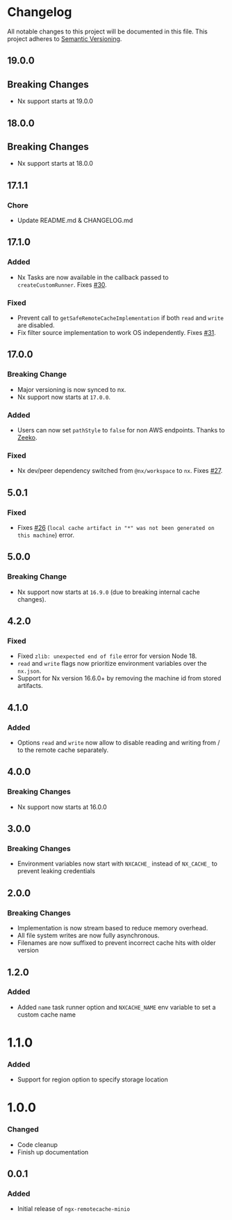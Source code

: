 # Changelog

All notable changes to this project will be documented in this file.
This project adheres to [Semantic Versioning](https://semver.org/spec/v2.0.0.html).

## 19.0.0

## Breaking Changes

- Nx support starts at 19.0.0

## 18.0.0

## Breaking Changes

- Nx support starts at 18.0.0

## 17.1.1

### Chore

- Update README.md & CHANGELOG.md

## 17.1.0

### Added

- Nx Tasks are now available in the callback passed to `createCustomRunner`. Fixes [#30](https://github.com/NiklasPor/nx-remotecache-custom/issues/30).

### Fixed

- Prevent call to `getSafeRemoteCacheImplementation` if both `read` and `write` are disabled.
- Fix filter source implementation to work OS independently. Fixes [#31](https://github.com/NiklasPor/nx-remotecache-custom/issues/31).

## 17.0.0

### Breaking Change

- Major versioning is now synced to nx.
- Nx support now starts at `17.0.0`.

### Added

- Users can now set `pathStyle` to `false` for non AWS endpoints. Thanks to [Zeeko](https://github.com/ZeekoZhu).

### Fixed

- Nx dev/peer dependency switched from `@nx/workspace` to `nx`. Fixes [#27](https://github.com/NiklasPor/nx-remotecache-custom/issues/27).

## 5.0.1

### Fixed

- Fixes [#26](https://github.com/NiklasPor/nx-remotecache-custom/issues/26) (`local cache artifact in "*" was not been generated on this machine`) error.

## 5.0.0

### Breaking Change

- Nx support now starts at `16.9.0` (due to breaking internal cache changes).

## 4.2.0

### Fixed

- Fixed `zlib: unexpected end of file` error for version Node 18.
- `read` and `write` flags now prioritize environment variables over the `nx.json`.
- Support for Nx version 16.6.0+ by removing the machine id from stored artifacts.

## 4.1.0

### Added

- Options `read` and `write` now allow to disable reading and writing from / to the remote cache separately.

## 4.0.0

### Breaking Changes

- Nx support now starts at 16.0.0

## 3.0.0

### Breaking Changes

- Environment variables now start with `NXCACHE_` instead of `NX_CACHE_` to prevent leaking credentials

## 2.0.0

### Breaking Changes

- Implementation is now stream based to reduce memory overhead.
- All file system writes are now fully asynchronous.
- Filenames are now suffixed to prevent incorrect cache hits with older version

## 1.2.0

### Added

- Added `name` task runner option and `NXCACHE_NAME` env variable to set a custom cache name

# 1.1.0

### Added

- Support for region option to specify storage location

# 1.0.0

### Changed

- Code cleanup
- Finish up documentation

## 0.0.1

### Added

- Initial release of `ngx-remotecache-minio`
